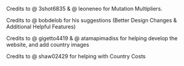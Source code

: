 Credits to @ 3shot6835 & @ leoneneo for Mutation Multipliers.

Credits to @ bobdelob for his suggestions (Better Design Changes & Additional Helpful Features)

Credits to @ gigetto4419 & @ atamapimadiss for helping develop the website, and add country images

Credits to @ shaw02429 for helping with Country Costs
